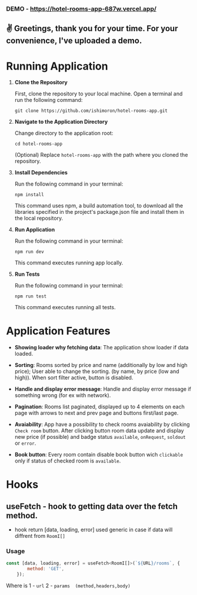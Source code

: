 ### DEMO - https://hotel-rooms-app-687w.vercel.app/

## ✌️ Greetings, thank you for your time. For your convenience, I've uploaded a demo.

# Running Application

1.  **Clone the Repository**
    
    First, clone the repository to your local machine. Open a terminal and run the following command:
    
    `git clone https://github.com/ishimoron/hotel-rooms-app.git` 
  

2.  **Navigate to the Application Directory**
    
    Change directory to the application root:
    
    `cd hotel-rooms-app` 
    
    (Optional) Replace `hotel-rooms-app` with the path where you cloned the repository.


3.  **Install Dependencies**

    Run the following command in your terminal:

    `npm install`

    This command uses npm, a build automation tool, to download all the libraries specified in the project's package.json file and install them in the local repository.


4.  **Run Application**

    Run the following command in your terminal:

    `npm run dev`

    This command executes running app locally.

5.  **Run Tests**

    Run the following command in your terminal:

    `npm run test`

    This command executes running all tests.
    
    
#

# Application Features

- **Showing loader why fetching data**: The application show loader if data loaded.

- **Sorting**: Rooms sorted by price and name (additionally by low and high price); User able to change the sorting. (by name,
by price (low and high)). When sort filter active, button is disabled.

- **Handle and display error message**: Handle and display error message if something wrong (for ex with network).

- **Pagination**: Rooms list paginated, displayed up to 4 elements on each page with arrows to next and prev page and buttons first/last page.

- **Avaiability**: App have a possibility to check rooms avaiability by clicking `Check room` button. After clicking button room data update and display new price (if possible) and badge status `available`,
`onRequest`, `soldout` or `error`.

- **Book button**: Every room contain disable book button wich `clickable` only if status of checked room is `available`.

# Hooks

## useFetch - hook to getting data over the fetch method. 

- hook return [data, loading, error]
used generic in case if data will diffrent from `RoomI[]`

### Usage 
```javascript 
const [data, loading, error] = useFetch<RoomI[]>(`${URL}/rooms`, {
		method: 'GET',
	});
```
Where is 1 - `url`
2 - `params  (method,headers,body)`

